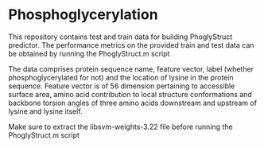 # Phosphoglycerylation

This repository contains test and train data for building PhoglyStruct predictor. The performance metrics on the provided train and test data can be obtained by running the PhoglyStruct.m script

The data comprises protein sequence name, feature vector, label (whether phosphoglycerylated for not) and the location of lysine in the protein sequence.
Feature vector is of 56 dimension pertaining to accessible surface area, amino acid contribution to local structure conformations and backbone torsion angles of three amino acids downstream and upstream of lysine and lysine itself.

Make sure to extract the libsvm-weights-3.22 file before running the PhoglyStruct.m script

